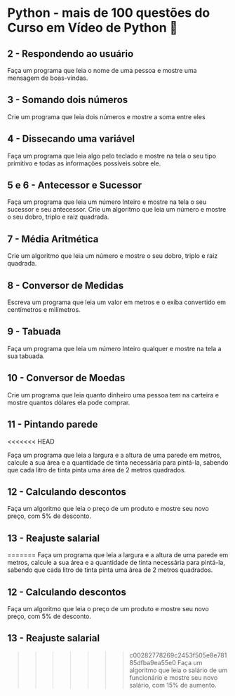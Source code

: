 # Python - mais de 100 questões do Curso em Vídeo de Python :snake:

## 2 - Respondendo ao usuário

Faça um programa que leia o nome de uma pessoa e mostre uma mensagem de boas-vindas.

## 3 - Somando dois números

Crie um programa que leia dois números e mostre a soma entre eles

## 4 - Dissecando uma variável

Faça um programa que leia algo pelo teclado e mostre na tela o seu tipo primitivo e todas as informações possíveis sobre ele.

## 5 e 6 - Antecessor e Sucessor

Faça um programa que leia um número Inteiro e mostre na tela o seu sucessor e seu antecessor.
Crie um algoritmo que leia um número e mostre o seu dobro, triplo e raiz quadrada.

## 7 - Média Aritmética

Crie um algoritmo que leia um número e mostre o seu dobro, triplo e raiz quadrada.

## 8 - Conversor de Medidas

Escreva um programa que leia um valor em metros e o exiba convertido em centímetros e milímetros.

## 9 - Tabuada

Faça um programa que leia um número Inteiro qualquer e mostre na tela a sua tabuada.

## 10 - Conversor de Moedas

Crie um programa que leia quanto dinheiro uma pessoa tem na carteira e mostre quantos dólares ela pode comprar.

## 11 - Pintando parede
<<<<<<< HEAD

Faça um programa que leia a largura e a altura de uma parede em metros, calcule a sua área e a quantidade de tinta necessária para pintá-la, sabendo que cada litro de tinta pinta uma área de 2 metros quadrados.

## 12 - Calculando descontos

Faça um algoritmo que leia o preço de um produto e mostre seu novo preço, com 5% de desconto.

## 13 - Reajuste salarial

=======
Faça um programa que leia a largura e a altura de uma parede em metros, calcule a sua área e a quantidade de tinta necessária para pintá-la, sabendo que cada litro de tinta pinta uma área de 2 metros quadrados.

## 12 - Calculando descontos
Faça um algoritmo que leia o preço de um produto e mostre seu novo preço, com 5% de desconto.

## 13 - Reajuste salarial
>>>>>>> c00282778269c2453f505e8e78185dfba9ea55e0
Faça um algoritmo que leia o salário de um funcionário e mostre seu novo salário, com 15% de aumento.
